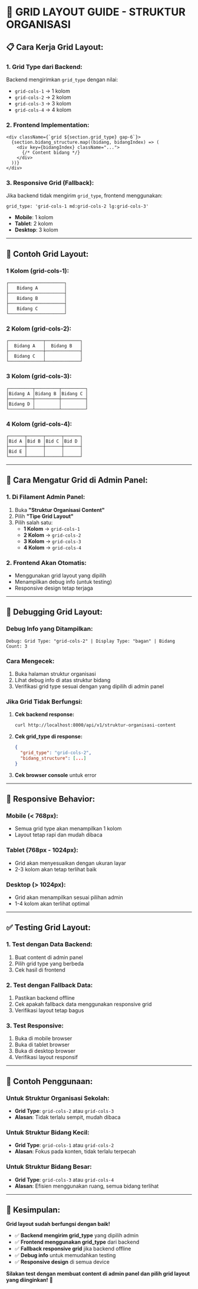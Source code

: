 # 🎯 GRID LAYOUT GUIDE - STRUKTUR ORGANISASI

## 📋 **Cara Kerja Grid Layout:**

### **1. Grid Type dari Backend:**
Backend mengirimkan `grid_type` dengan nilai:
- `grid-cols-1` → 1 kolom
- `grid-cols-2` → 2 kolom  
- `grid-cols-3` → 3 kolom
- `grid-cols-4` → 4 kolom

### **2. Frontend Implementation:**
```tsx
<div className={`grid ${section.grid_type} gap-6`}>
  {section.bidang_structure.map((bidang, bidangIndex) => (
    <div key={bidangIndex} className="...">
      {/* Content bidang */}
    </div>
  ))}
</div>
```

### **3. Responsive Grid (Fallback):**
Jika backend tidak mengirim `grid_type`, frontend menggunakan:
```tsx
grid_type: 'grid-cols-1 md:grid-cols-2 lg:grid-cols-3'
```
- **Mobile**: 1 kolom
- **Tablet**: 2 kolom
- **Desktop**: 3 kolom

---

## 🎨 **Contoh Grid Layout:**

### **1 Kolom (grid-cols-1):**
```
┌─────────────────────┐
│   Bidang A          │
├─────────────────────┤
│   Bidang B          │
├─────────────────────┤
│   Bidang C          │
└─────────────────────┘
```

### **2 Kolom (grid-cols-2):**
```
┌─────────────┬─────────────┐
│  Bidang A   │  Bidang B   │
├─────────────┼─────────────┤
│  Bidang C   │             │
└─────────────┴─────────────┘
```

### **3 Kolom (grid-cols-3):**
```
┌─────────┬─────────┬─────────┐
│Bidang A │Bidang B │Bidang C │
├─────────┼─────────┼─────────┤
│Bidang D │         │         │
└─────────┴─────────┴─────────┘
```

### **4 Kolom (grid-cols-4):**
```
┌──────┬──────┬──────┬──────┐
│Bid A │Bid B │Bid C │Bid D │
├──────┼──────┼──────┼──────┤
│Bid E │      │      │      │
└──────┴──────┴──────┴──────┘
```

---

## 🔧 **Cara Mengatur Grid di Admin Panel:**

### **1. Di Filament Admin Panel:**
1. Buka **"Struktur Organisasi Content"**
2. Pilih **"Tipe Grid Layout"**
3. Pilih salah satu:
   - **1 Kolom** → `grid-cols-1`
   - **2 Kolom** → `grid-cols-2`
   - **3 Kolom** → `grid-cols-3`
   - **4 Kolom** → `grid-cols-4`

### **2. Frontend Akan Otomatis:**
- Menggunakan grid layout yang dipilih
- Menampilkan debug info (untuk testing)
- Responsive design tetap terjaga

---

## 🐛 **Debugging Grid Layout:**

### **Debug Info yang Ditampilkan:**
```
Debug: Grid Type: "grid-cols-2" | Display Type: "bagan" | Bidang Count: 3
```

### **Cara Mengecek:**
1. Buka halaman struktur organisasi
2. Lihat debug info di atas struktur bidang
3. Verifikasi grid type sesuai dengan yang dipilih di admin panel

### **Jika Grid Tidak Berfungsi:**
1. **Cek backend response:**
   ```bash
   curl http://localhost:8000/api/v1/struktur-organisasi-content
   ```

2. **Cek grid_type di response:**
   ```json
   {
     "grid_type": "grid-cols-2",
     "bidang_structure": [...]
   }
   ```

3. **Cek browser console** untuk error

---

## 📱 **Responsive Behavior:**

### **Mobile (< 768px):**
- Semua grid type akan menampilkan 1 kolom
- Layout tetap rapi dan mudah dibaca

### **Tablet (768px - 1024px):**
- Grid akan menyesuaikan dengan ukuran layar
- 2-3 kolom akan tetap terlihat baik

### **Desktop (> 1024px):**
- Grid akan menampilkan sesuai pilihan admin
- 1-4 kolom akan terlihat optimal

---

## ✅ **Testing Grid Layout:**

### **1. Test dengan Data Backend:**
1. Buat content di admin panel
2. Pilih grid type yang berbeda
3. Cek hasil di frontend

### **2. Test dengan Fallback Data:**
1. Pastikan backend offline
2. Cek apakah fallback data menggunakan responsive grid
3. Verifikasi layout tetap bagus

### **3. Test Responsive:**
1. Buka di mobile browser
2. Buka di tablet browser  
3. Buka di desktop browser
4. Verifikasi layout responsif

---

## 🎯 **Contoh Penggunaan:**

### **Untuk Struktur Organisasi Sekolah:**
- **Grid Type**: `grid-cols-2` atau `grid-cols-3`
- **Alasan**: Tidak terlalu sempit, mudah dibaca

### **Untuk Struktur Bidang Kecil:**
- **Grid Type**: `grid-cols-1` atau `grid-cols-2`
- **Alasan**: Fokus pada konten, tidak terlalu terpecah

### **Untuk Struktur Bidang Besar:**
- **Grid Type**: `grid-cols-3` atau `grid-cols-4`
- **Alasan**: Efisien menggunakan ruang, semua bidang terlihat

---

## 🚀 **Kesimpulan:**

**Grid layout sudah berfungsi dengan baik!**

- ✅ **Backend mengirim grid_type** yang dipilih admin
- ✅ **Frontend menggunakan grid_type** dari backend
- ✅ **Fallback responsive grid** jika backend offline
- ✅ **Debug info** untuk memudahkan testing
- ✅ **Responsive design** di semua device

**Silakan test dengan membuat content di admin panel dan pilih grid layout yang diinginkan!** 🎉 